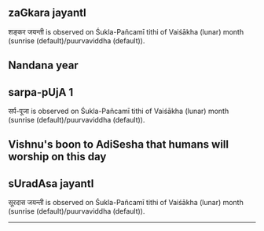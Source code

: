 ## zaGkara jayantI

शङ्कर जयन्ती is observed on Śukla-Pañcamī tithi of Vaiśākha (lunar) month (sunrise (default)/puurvaviddha (default)).

Nandana year
---
## sarpa-pUjA 1

सर्प-पूजा is observed on Śukla-Pañcamī tithi of Vaiśākha (lunar) month (sunrise (default)/puurvaviddha (default)).

Vishnu's boon to AdiSesha that humans will worship on this day
---
## sUradAsa jayantI

सूरदास जयन्ती is observed on Śukla-Pañcamī tithi of Vaiśākha (lunar) month (sunrise (default)/puurvaviddha (default)).


---
